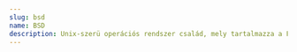 ```yaml
---
slug: bsd
name: BSD
description: Unix-szerü operációs rendszer család, mely tartalmazza a FreeBDS-t, a NetBSD-t és az OpenBSD-t.
---
```

